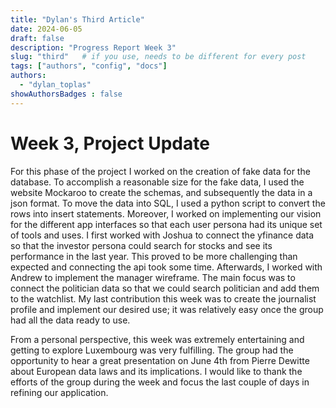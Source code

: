 ```yaml
---
title: "Dylan's Third Article"
date: 2024-06-05
draft: false
description: "Progress Report Week 3"
slug: "third"   # if you use, needs to be different for every post
tags: ["authors", "config", "docs"]
authors:
  - "dylan_toplas"
showAuthorsBadges : false
---
```


# Week 3, Project Update

For this phase of the project I worked on the creation of fake data for the database. To accomplish a reasonable size for the fake data, I used the website Mockaroo to create the schemas, and subsequently the data in a json format. To move the data into SQL, I used a python script to convert the rows into insert statements. Moreover, I worked on implementing our vision for the different app interfaces so that each user persona had its unique set of tools and uses. I first worked with Joshua to connect the yfinance data so that the investor persona could search for stocks and see its performance in the last year. This proved to be more challenging than expected and connecting the api took some time. Afterwards, I worked with Andrew to implement the manager wireframe. The main focus was to connect the politician data so that we could search politician and add them to the watchlist. My last contribution this week was to create the journalist profile and implement our desired use; it was relatively easy once the group had all the data ready to use. 

From a personal perspective, this week was extremely entertaining and getting to explore Luxembourg was very fulfilling. The group had the opportunity to hear a great presentation on June 4th from Pierre Dewitte about European data laws and its implications. I would like to thank the efforts of the group during the week and focus the last couple of days in refining our application.
